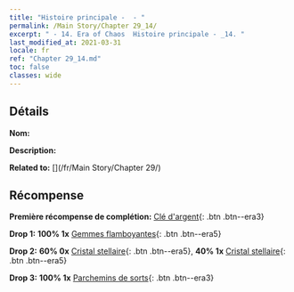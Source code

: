 ```yaml
---
title: "Histoire principale -  - "
permalink: /Main Story/Chapter 29_14/
excerpt: " - 14. Era of Chaos  Histoire principale - _14. "
last_modified_at: 2021-03-31
locale: fr
ref: "Chapter 29_14.md"
toc: false
classes: wide
---
```


## Détails

 **Nom:** 

 **Description:** 

 **Related to:** [](/fr/Main Story/Chapter 29/)

## Récompense

 **Première récompense de complétion:** [Clé d'argent](/fr/Items/con_693/){: .btn .btn--era3}

 **Drop 1:** **100% 1x** [Gemmes flamboyantes](/fr/Items/mat_100/){: .btn .btn--era5}

 **Drop 2:** **60% 0x** [Cristal stellaire](/fr/Items/mat_94/){: .btn .btn--era5}, **40% 1x** [Cristal stellaire](/fr/Items/mat_94/){: .btn .btn--era5}

 **Drop 3:** **100% 1x** [Parchemins de sorts](/fr/Items/con_694/){: .btn .btn--era3}

